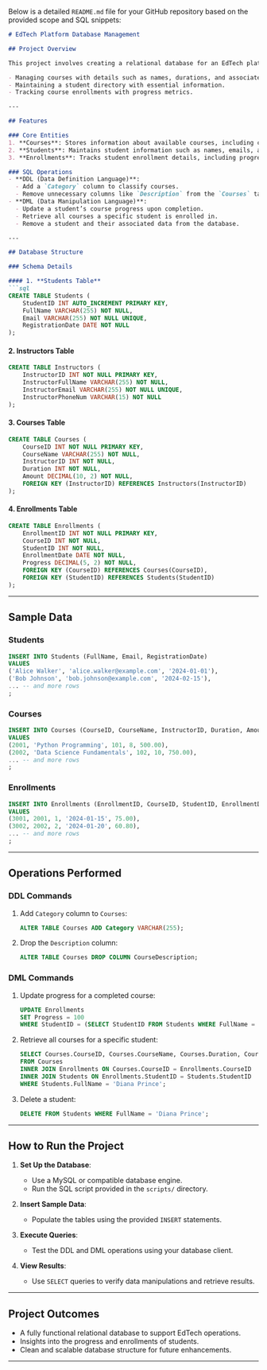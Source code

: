 Below is a detailed `README.md` file for your GitHub repository based on the provided scope and SQL snippets:

```markdown
# EdTech Platform Database Management

## Project Overview

This project involves creating a relational database for an EdTech platform to manage courses, students, and enrollments effectively. The database ensures efficient tracking of available courses, registered students, and the progress of enrolled students. It includes the following key functionalities:

- Managing courses with details such as names, durations, and associated instructors.
- Maintaining a student directory with essential information.
- Tracking course enrollments with progress metrics.

---

## Features

### Core Entities
1. **Courses**: Stores information about available courses, including course names, durations, and associated instructors.
2. **Students**: Maintains student information such as names, emails, and registration dates.
3. **Enrollments**: Tracks student enrollment details, including progress percentage for each course.

### SQL Operations
- **DDL (Data Definition Language)**:
  - Add a `Category` column to classify courses.
  - Remove unnecessary columns like `Description` from the `Courses` table.
- **DML (Data Manipulation Language)**:
  - Update a student’s course progress upon completion.
  - Retrieve all courses a specific student is enrolled in.
  - Remove a student and their associated data from the database.

---

## Database Structure

### Schema Details

#### 1. **Students Table**
```sql
CREATE TABLE Students (
    StudentID INT AUTO_INCREMENT PRIMARY KEY,
    FullName VARCHAR(255) NOT NULL,
    Email VARCHAR(255) NOT NULL UNIQUE,
    RegistrationDate DATE NOT NULL
);
```

#### 2. **Instructors Table**
```sql
CREATE TABLE Instructors (
    InstructorID INT NOT NULL PRIMARY KEY,
    InstructorFullName VARCHAR(255) NOT NULL,
    InstructorEmail VARCHAR(255) NOT NULL UNIQUE,
    InstructorPhoneNum VARCHAR(15) NOT NULL
);
```

#### 3. **Courses Table**
```sql
CREATE TABLE Courses (
    CourseID INT NOT NULL PRIMARY KEY,
    CourseName VARCHAR(255) NOT NULL,
    InstructorID INT NOT NULL,
    Duration INT NOT NULL,
    Amount DECIMAL(10, 2) NOT NULL,
    FOREIGN KEY (InstructorID) REFERENCES Instructors(InstructorID)
);
```

#### 4. **Enrollments Table**
```sql
CREATE TABLE Enrollments (
    EnrollmentID INT NOT NULL PRIMARY KEY,
    CourseID INT NOT NULL,
    StudentID INT NOT NULL,
    EnrollmentDate DATE NOT NULL,
    Progress DECIMAL(5, 2) NOT NULL,
    FOREIGN KEY (CourseID) REFERENCES Courses(CourseID),
    FOREIGN KEY (StudentID) REFERENCES Students(StudentID)
);
```

---

## Sample Data

### Students
```sql
INSERT INTO Students (FullName, Email, RegistrationDate)
VALUES
('Alice Walker', 'alice.walker@example.com', '2024-01-01'),
('Bob Johnson', 'bob.johnson@example.com', '2024-02-15'),
... -- and more rows
;
```

### Courses
```sql
INSERT INTO Courses (CourseID, CourseName, InstructorID, Duration, Amount)
VALUES
(2001, 'Python Programming', 101, 8, 500.00),
(2002, 'Data Science Fundamentals', 102, 10, 750.00),
... -- and more rows
;
```

### Enrollments
```sql
INSERT INTO Enrollments (EnrollmentID, CourseID, StudentID, EnrollmentDate, Progress)
VALUES
(3001, 2001, 1, '2024-01-15', 75.00),
(3002, 2002, 2, '2024-01-20', 60.80),
... -- and more rows
;
```

---

## Operations Performed

### DDL Commands
1. Add `Category` column to `Courses`:
    ```sql
    ALTER TABLE Courses ADD Category VARCHAR(255);
    ```
2. Drop the `Description` column:
    ```sql
    ALTER TABLE Courses DROP COLUMN CourseDescription;
    ```

### DML Commands
1. Update progress for a completed course:
    ```sql
    UPDATE Enrollments
    SET Progress = 100
    WHERE StudentID = (SELECT StudentID FROM Students WHERE FullName = 'Diana Prince');
    ```
2. Retrieve all courses for a specific student:
    ```sql
    SELECT Courses.CourseID, Courses.CourseName, Courses.Duration, Courses.Amount
    FROM Courses
    INNER JOIN Enrollments ON Courses.CourseID = Enrollments.CourseID
    INNER JOIN Students ON Enrollments.StudentID = Students.StudentID
    WHERE Students.FullName = 'Diana Prince';
    ```
3. Delete a student:
    ```sql
    DELETE FROM Students WHERE FullName = 'Diana Prince';
    ```

---

## How to Run the Project

1. **Set Up the Database**:
   - Use a MySQL or compatible database engine.
   - Run the SQL script provided in the `scripts/` directory.

2. **Insert Sample Data**:
   - Populate the tables using the provided `INSERT` statements.

3. **Execute Queries**:
   - Test the DDL and DML operations using your database client.

4. **View Results**:
   - Use `SELECT` queries to verify data manipulations and retrieve results.

---

## Project Outcomes

- A fully functional relational database to support EdTech operations.
- Insights into the progress and enrollments of students.
- Clean and scalable database structure for future enhancements.

---



